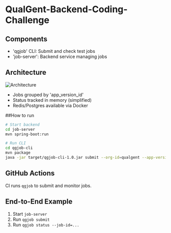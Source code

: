 # QualGent-Backend-Coding-Challenge

## Components

- 'qgjob' CLI: Submit and check test jobs
- 'job-server': Backend service managing jobs

## Architecture

![Architecture](https://via.placeholder.com/600x400?text=Architecture+Diagram)

- Jobs grouped by 'app_version_id'
- Status tracked in memory (simplified)
- Redis/Postgres available via Docker

##How to run

```bash
# Start backend
cd job-server
mvn spring-boot:run

# Run CLI
cd qgjob-cli
mvn package
java -jar target/qgjob-cli-1.0.jar submit --org-id=qualgent --app-version-id=xyz123 --test=tests/onboarding.spec.js
```

## GitHub Actions

CI runs `qgjob` to submit and monitor jobs.

## End-to-End Example

1. Start `job-server`
2. Run `qgjob submit`
3. Run `qgjob status --job-id=...`
